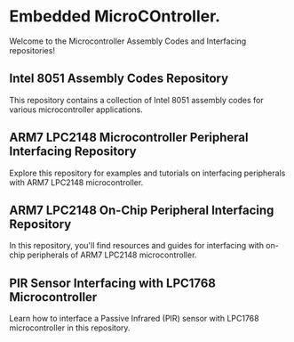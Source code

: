 # Embedded MicroCOntroller.

Welcome to the Microcontroller Assembly Codes and Interfacing repositories!

## Intel 8051 Assembly Codes Repository
This repository contains a collection of Intel 8051 assembly codes for various microcontroller applications.

## ARM7 LPC2148 Microcontroller Peripheral Interfacing Repository
Explore this repository for examples and tutorials on interfacing peripherals with ARM7 LPC2148 microcontroller.

## ARM7 LPC2148 On-Chip Peripheral Interfacing Repository
In this repository, you'll find resources and guides for interfacing with on-chip peripherals of ARM7 LPC2148 microcontroller.

## PIR Sensor Interfacing with LPC1768 Microcontroller
Learn how to interface a Passive Infrared (PIR) sensor with LPC1768 microcontroller in this repository.
